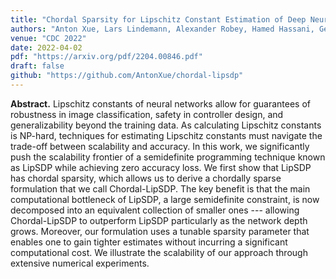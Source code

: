 ```yaml
---
title: "Chordal Sparsity for Lipschitz Constant Estimation of Deep Neural Networks"
authors: "Anton Xue, Lars Lindemann, Alexander Robey, Hamed Hassani, George J. Pappas, Rajeev Alur"
venue: "CDC 2022"
date: 2022-04-02
pdf: "https://arxiv.org/pdf/2204.00846.pdf"
draft: false
github: "https://github.com/AntonXue/chordal-lipsdp"
---
```


**Abstract.** Lipschitz constants of neural networks allow for guarantees of robustness in image classification, safety in controller design, and generalizability beyond the training data.  As calculating Lipschitz constants is NP-hard, techniques for estimating Lipschitz constants must navigate the trade-off between scalability and accuracy.  In this work, we significantly push the scalability frontier of a semidefinite programming technique known as LipSDP while achieving zero accuracy loss.  We first show that LipSDP has chordal sparsity, which allows us to derive a chordally sparse formulation that we call Chordal-LipSDP.  The key benefit is that the main computational bottleneck of LipSDP, a large semidefinite constraint, is now decomposed into an equivalent collection of smaller ones --- allowing Chordal-LipSDP to outperform LipSDP particularly as the network depth grows.  Moreover, our formulation uses a tunable sparsity parameter that enables one to gain tighter estimates without incurring a significant computational cost.  We illustrate the scalability of our approach through extensive numerical experiments.